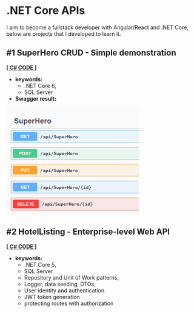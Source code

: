 # .NET Core APIs
I aim to become a fullstack developer with Angular/React and .NET Core, below are projects that I developed to learn it. 

## #1 SuperHero CRUD - Simple demonstration
**[[ C# CODE ](https://github.com/gorj00/NET.Core_API_SuperHeroes_CRUD)]**

- **keywords:** 
  - .NET Core 6,
  - SQL Server
- **Swagger result:**

<img src="./img/1_swagger.png" alt="" width="350" >

## #2 HotelListing - Enterprise-level Web API
**[[ C# CODE ](https://github.com/gorj00/NET.Core_API_HotelListing)]**

- **keywords:** 
  - .NET Core 5,
  - SQL Server
  - Repository and Unit of Work patterns, 
  - Logger, data seeding, DTOs, 
  - User identity and authentication
  - JWT token generation
  - protecting routes with authorization
  